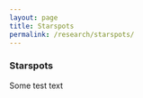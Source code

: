 ```yaml
---
layout: page
title: Starspots
permalink: /research/starspots/
---
```

### Starspots

Some test text
